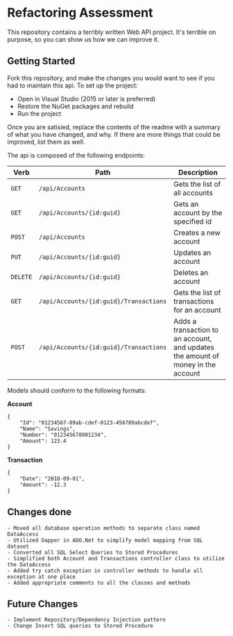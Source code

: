 # Refactoring Assessment

This repository contains a terribly written Web API project. It's terrible on purpose, so you can show us how we can improve it.

## Getting Started

Fork this repository, and make the changes you would want to see if you had to maintain this api. To set up the project:

 - Open in Visual Studio (2015 or later is preferred)
 - Restore the NuGet packages and rebuild
 - Run the project
 
 Once you are satisied, replace the contents of the readme with a summary of what you have changed, and why. If there are more things that could be improved, list them as well.

The api is composed of the following endpoints:

| Verb     | Path                                   | Description
|----------|----------------------------------------|--------------------------------------------------------
| `GET`    | `/api/Accounts`                        | Gets the list of all accounts
| `GET`    | `/api/Accounts/{id:guid}`              | Gets an account by the specified id
| `POST`   | `/api/Accounts`                        | Creates a new account
| `PUT`    | `/api/Accounts/{id:guid}`              | Updates an account
| `DELETE` | `/api/Accounts/{id:guid}`              | Deletes an account
| `GET`    | `/api/Accounts/{id:guid}/Transactions` | Gets the list of transactions for an account
| `POST`   | `/api/Accounts/{id:guid}/Transactions` | Adds a transaction to an account, and updates the amount of money in the account

Models should conform to the following formats:

**Account**
```
{
    "Id": "01234567-89ab-cdef-0123-456789abcdef",
	"Name": "Savings",
	"Number": "012345678901234",
	"Amount": 123.4
}
```	

**Transaction**
```
{
    "Date": "2018-09-01",
    "Amount": -12.3
}
```

## Changes done
	- Moved all database operation methods to separate class named DataAccess
	- Utilized Dapper in ADO.Net to simplify model mapping from SQL dataset
	- Converted all SQL Select Queries to Stored Procedures
	- Simplified both Account and Transactions controller class to utilize the DataAccess
	- Added try catch exception in controller methods to handle all exception at one place
	- Added appropriate comments to all the classes and methods
	
## Future Changes
	- Implement Repository/Dependency Injection pattern
	- Change Insert SQL queries to Stored Procedure
	
